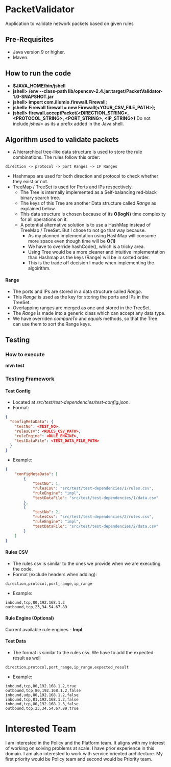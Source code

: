 # PacketValidator
Application to validate network packets based on given rules

## Pre-Requisites
* Java version 9 or higher.
* Maven.

## How to run the code
* **$JAVA_HOME/bin/jshell**
* **jshell> /env --class-path lib/opencsv-2.4.jar:target/PacketValidator-1.0-SNAPSHOT.jar**
* **jshell> import com.illumio.firewall.Firewall;**
* **jshell> Firewall firewall = new Firewall(<YOUR_CSV_FILE_PATH>);**
* **jshell> firewall.acceptPacket(<DIRECTION_STRING>, <PROTOCOL_STRING>, <PORT_STRING>, <IP_STRING>)**
Do not include *jshell>* as its a prefix added in the Java shell.

## Algorithm used to validate packets
* A hierarchical tree-like data structure is used to store the rule combinations. The rules follow this order:
```code
direction -> protocol -> port Ranges -> IP Ranges
```
* Hashmaps are used for both direction and protocol to check whether they exist or not.
* TreeMap / TreeSet is used for Ports and IPs respectively.
  * The Tree is internally implemented as a Self-balancing red-black binary search tree. 
  * The keys of this Tree are another Data structure called *Range* as explained below.
  * This data structure is chosen because of its **O(logN)** time complexity for all operations on it.
  * A potential alternative solution is to use a HashMap instead of TreeMap / TreeSet. But I chose to not go that way because. 
    * As my planned implementation using HashMap will consume more space even though time will be **O(1)**
    * We have to override hashCode(), which is a tricky area. 
    * Using Tree would be a more cleaner and intuitive implementation than Hashmap as the keys (Range) will be in sorted order.
    * This is the trade off decision I made when implementing the algoirithm.

#### Range
* The ports and IPs are stored in a data structure called *Range*. 
* This *Range* is used as the key for storing the ports and IPs in the TreeSet.
* Overlapping ranges are merged as one and stored in the TreeSet.
* The *Range* is made into a generic class which can accept any data type. 
* We have overriden *compareTo* and *equals* methods, so that the Tree can use them to sort the Range keys.

## Testing

### How to execute
**mvn test**

### Testing Framework
#### Test Config
* Located at *src/test/test-dependencies/test-config.json*.
* Format:
```json
{
  "configMetaData": {
    "testNo": <TEST_NO>,
    "rulesCsv": <RULES_CSV_PATH>,
    "ruleEngine": <RULE_ENGINE>,
    "testDataFile": <TEST_DATA_FILE_PATH>
  }
}
```
* Example:
```json
{
	"configMetaData": [
		{
			"testNo": 1,
			"rulesCsv": "src/test/test-dependencies/1/rules.csv",
			"ruleEngine": "impl",
			"testDataFile": "src/test/test-dependencies/1/data.csv"
		},
		{
			"testNo": 2,
			"rulesCsv": "src/test/test-dependencies/2/rules.csv",
			"ruleEngine": "impl",
			"testDataFile": "src/test/test-dependencies/2/data.csv"
		}
	]
}
```

#### Rules CSV
* The rules csv is similar to the ones we provide when we are executing the code.
* Format (exclude headers when adding):
```csv
direction,protocol,port_range,ip_range
```
* Example:
```csv
inbound,tcp,80,192.168.1.2
outbound,tcp,23,34.54.67.89
```

#### Rule Engine (Optional)

Current available rule engines - **Impl**.

#### Test Data
* The format is similar to the rules csv. We have to add the expected result as well
```csv
direction,protocol,port_range,ip_range,expected_result
```
* Example:
```csv
inbound,tcp,80,192.168.1.2,true
outbound,tcp,80,192.168.1.2,false
inbound,udp,80,192.168.1.2,false
inbound,tcp,81,192.168.1.2,false
inbound,tcp,80,192.168.1.3,false
outbound,tcp,23,34.54.67.89,true
```

# Interested Team
I am interested in the Policy and the Platform team. It aligns with my interest of working on solving problems at scale. I have prior experience in this domain. I am also interested to work with service oriented architecture. My first priority would be Policy team and second would be Priority team.
